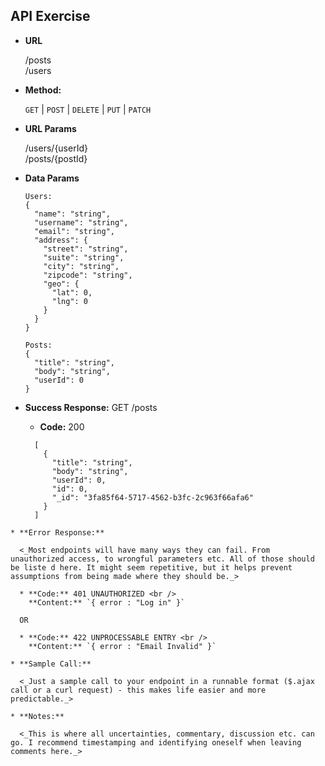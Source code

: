 **API Exercise**
----


* **URL**

  /posts  
  /users

* **Method:**

  `GET` | `POST` | `DELETE` | `PUT` | `PATCH`
  
*  **URL Params**

   /users/{userId}  
   /posts/{postId}

* **Data Params**

  ```
  Users:
  {  
    "name": "string",
    "username": "string",
    "email": "string",
    "address": {
      "street": "string",
      "suite": "string",
      "city": "string",
      "zipcode": "string",
      "geo": {
        "lat": 0,
        "lng": 0
      }
    }
  }
  ```
  ```
  Posts: 
  {
    "title": "string",
    "body": "string",
    "userId": 0
  }
  ```

  

* **Success Response:**
  GET /posts
  * **Code:** 200 <br />
  ```
    [
      {
        "title": "string",
        "body": "string",
        "userId": 0,
        "id": 0,
        "_id": "3fa85f64-5717-4562-b3fc-2c963f66afa6"
      }
    ]
```
* **Error Response:**

  <_Most endpoints will have many ways they can fail. From unauthorized access, to wrongful parameters etc. All of those should be liste d here. It might seem repetitive, but it helps prevent assumptions from being made where they should be._>

  * **Code:** 401 UNAUTHORIZED <br />
    **Content:** `{ error : "Log in" }`

  OR

  * **Code:** 422 UNPROCESSABLE ENTRY <br />
    **Content:** `{ error : "Email Invalid" }`

* **Sample Call:**

  <_Just a sample call to your endpoint in a runnable format ($.ajax call or a curl request) - this makes life easier and more predictable._> 

* **Notes:**

  <_This is where all uncertainties, commentary, discussion etc. can go. I recommend timestamping and identifying oneself when leaving comments here._> 

